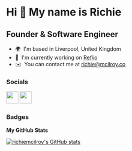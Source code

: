 Hi 👋 My name is Richie
=======================

Founder & Software Engineer
---------------------------

* 🌍  I'm based in Liverpool, United Kingdom
* 🚀  I'm currently working on [Reflio](https://reflio.com)
* ✉️  You can contact me at [richie@mcilroy.co](mailto:richie@mcilroy.co)

### Socials

<p align="left">
<a href="https://www.linkedin.com/in/richiemcilroy" target="_blank" rel="noreferrer"><img src="https://raw.githubusercontent.com/danielcranney/readme-generator/main/public/icons/socials/linkedin.svg" width="32" height="32" /></a>
<a href="https://www.twitter.com/richiemcilroy" target="_blank" rel="noreferrer"><img src="https://raw.githubusercontent.com/danielcranney/readme-generator/main/public/icons/socials/twitter.svg" width="32" height="32" /></a>
</p>

### Badges

<b>My GitHub Stats</b>

<a href="http://www.github.com/richiemcilroy"><img src="https://github-readme-stats.vercel.app/api?username=richiemcilroy&show_icons=true&hide=prs,issues,contribs&count_private=true&title_color=3382ed&text_color=ffffff&icon_color=3382ed&bg_color=1c1917&hide_border=true&show_icons=true" alt="richiemcilroy's GitHub stats" /></a>
